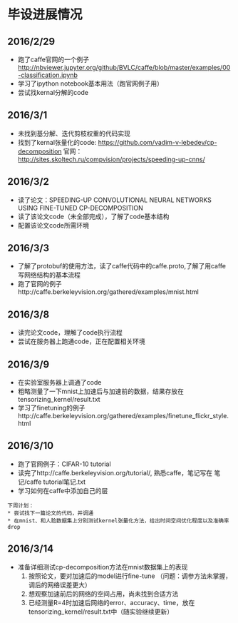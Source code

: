 # 毕设进展情况
## 2016/2/29
* 跑了caffe官网的一个例子 http://nbviewer.jupyter.org/github/BVLC/caffe/blob/master/examples/00-classification.ipynb
* 学习了ipython notebook基本用法（跑官网例子用）
* 尝试找kernal分解的code

## 2016/3/1
* 未找到基分解、迭代剪枝权重的代码实现
* 找到了kernal张量化的code: https://github.com/vadim-v-lebedev/cp-decomposition  官网：http://sites.skoltech.ru/compvision/projects/speeding-up-cnns/

## 2016/3/2
* 读了论文：SPEEDING-UP CONVOLUTIONAL NEURAL NETWORKS USING FINE-TUNED CP-DECOMPOSITION
* 读了该论文code（未全部完成），了解了code基本结构
* 配置该论文code所需环境

## 2016/3/3
* 了解了protobuf的使用方法，读了caffe代码中的caffe.proto,了解了用caffe写网络结构的基本流程
* 跑了官网的例子http://caffe.berkeleyvision.org/gathered/examples/mnist.html

## 2016/3/8
* 读完论文code，理解了code执行流程
* 尝试在服务器上跑通code，正在配置相关环境

## 2016/3/9
* 在实验室服务器上调通了code
* 粗略测量了一下mnist上加速后与加速前的数据，结果存放在 tensorizing_kernel/result.txt
* 学习了finetuning的例子http://caffe.berkeleyvision.org/gathered/examples/finetune_flickr_style.html

## 2016/3/10
* 跑了官网例子：CIFAR-10 tutorial
* 读完了http://caffe.berkeleyvision.org/tutorial/, 熟悉caffe，笔记写在 笔记/caffe tutorial笔记.txt
* 学习如何在caffe中添加自己的层

```
下周计划：
* 尝试找下一篇论文的代码，并调通
* 在mnist、和人脸数据集上分别测试kernel张量化方法，给出时间空间优化程度以及准确率drop
```
## 2016/3/14
* 准备详细测试cp-decomposition方法在mnist数据集上的表现
  1. 按照论文，要对加速后的model进行fine-tune （问题：调参方法未掌握，调后的网络误差更大）
  2. 想观察加速前后的网络的空间占用，尚未找到合适方法
  3. 已经测量R=4时加速后网络的error、accuracy、time，放在tensorizing_kernel/result.txt中（随实验继续更新）




